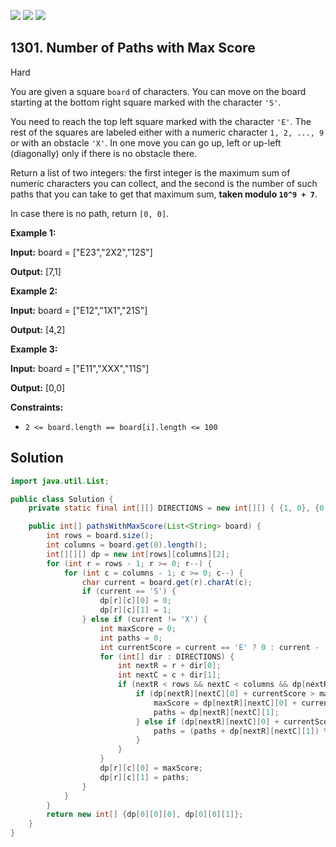[![](https://img.shields.io/github/stars/javadev/LeetCode-in-Java?label=Stars&style=flat-square)](https://github.com/javadev/LeetCode-in-Java)
[![](https://img.shields.io/github/forks/javadev/LeetCode-in-Java?label=Fork%20me%20on%20GitHub%20&style=flat-square)](https://github.com/javadev/LeetCode-in-Java/fork)
[![](https://img.shields.io/badge/-LeetCode%20in%20Kotlin-blue?style=flat-square)](https://github.com/javadev/LeetCode-in-Kotlin)

## 1301\. Number of Paths with Max Score

Hard

You are given a square `board` of characters. You can move on the board starting at the bottom right square marked with the character `'S'`.

You need to reach the top left square marked with the character `'E'`. The rest of the squares are labeled either with a numeric character `1, 2, ..., 9` or with an obstacle `'X'`. In one move you can go up, left or up-left (diagonally) only if there is no obstacle there.

Return a list of two integers: the first integer is the maximum sum of numeric characters you can collect, and the second is the number of such paths that you can take to get that maximum sum, **taken modulo `10^9 + 7`**.

In case there is no path, return `[0, 0]`.

**Example 1:**

**Input:** board = ["E23","2X2","12S"]

**Output:** [7,1]

**Example 2:**

**Input:** board = ["E12","1X1","21S"]

**Output:** [4,2]

**Example 3:**

**Input:** board = ["E11","XXX","11S"]

**Output:** [0,0]

**Constraints:**

*   `2 <= board.length == board[i].length <= 100`

## Solution

```java
import java.util.List;

public class Solution {
    private static final int[][] DIRECTIONS = new int[][] { {1, 0}, {0, 1}, {1, 1}};

    public int[] pathsWithMaxScore(List<String> board) {
        int rows = board.size();
        int columns = board.get(0).length();
        int[][][] dp = new int[rows][columns][2];
        for (int r = rows - 1; r >= 0; r--) {
            for (int c = columns - 1; c >= 0; c--) {
                char current = board.get(r).charAt(c);
                if (current == 'S') {
                    dp[r][c][0] = 0;
                    dp[r][c][1] = 1;
                } else if (current != 'X') {
                    int maxScore = 0;
                    int paths = 0;
                    int currentScore = current == 'E' ? 0 : current - '0';
                    for (int[] dir : DIRECTIONS) {
                        int nextR = r + dir[0];
                        int nextC = c + dir[1];
                        if (nextR < rows && nextC < columns && dp[nextR][nextC][1] > 0) {
                            if (dp[nextR][nextC][0] + currentScore > maxScore) {
                                maxScore = dp[nextR][nextC][0] + currentScore;
                                paths = dp[nextR][nextC][1];
                            } else if (dp[nextR][nextC][0] + currentScore == maxScore) {
                                paths = (paths + dp[nextR][nextC][1]) % 1000000007;
                            }
                        }
                    }
                    dp[r][c][0] = maxScore;
                    dp[r][c][1] = paths;
                }
            }
        }
        return new int[] {dp[0][0][0], dp[0][0][1]};
    }
}
```